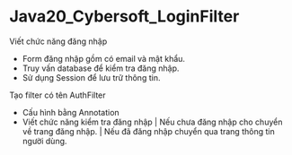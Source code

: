 # Java20_Cybersoft_LoginFilter
Viết chức năng đăng nhập
- Form đăng nhập gồm có email và mật khẩu.
- Truy vấn database để kiểm tra đăng nhập.
- Sử dụng Session để lưu trữ thông tin.

Tạo filter có tên AuthFilter
- Cấu hình bằng Annotation
- Viết chức năng kiểm tra đăng nhập
| Nếu chưa đăng nhập cho chuyển về trang đăng nhập.
| Nếu đã đăng nhập chuyển qua trang thông tin người dùng.
